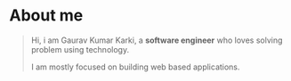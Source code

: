 # About me
> Hi, i am Gaurav Kumar Karki, a **software engineer** who loves solving problem using technology.
>
> I am mostly focused on building web based applications.
